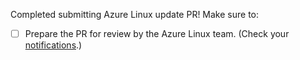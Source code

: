 Completed submitting Azure Linux update PR! Make sure to:

* [ ] Prepare the PR for review by the Azure Linux team. (Check your [notifications](https://github.com/notifications).)